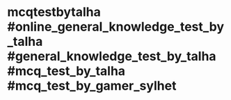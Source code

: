 # mcqtestbytalha #online_general_knowledge_test_by_talha #general_knowledge_test_by_talha #mcq_test_by_talha #mcq_test_by_gamer_sylhet
